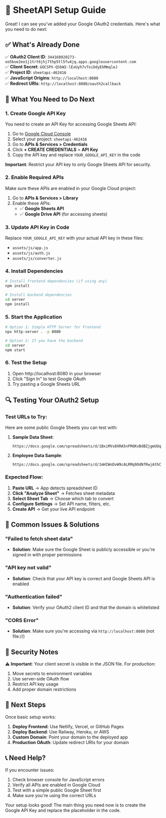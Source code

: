 # 🚀 SheetAPI Setup Guide

Great! I can see you've added your Google OAuth2 credentials. Here's what you need to do next:

## ✅ What's Already Done

✅ **OAuth2 Client ID**: `344168920273-oo5bue2eo1j1trt6jhj7thp5tl5fu4jq.apps.googleusercontent.com`  
✅ **Client Secret**: `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`  
✅ **Project ID**: `sheetapi-462416`  
✅ **JavaScript Origins**: `http://localhost:8080`  
✅ **Redirect URIs**: `http://localhost:8080/oauth2callback`  

## 🔧 What You Need to Do Next

### 1. Create Google API Key

You need to create an API Key for accessing Google Sheets API:

1. Go to [Google Cloud Console](https://console.cloud.google.com/)
2. Select your project: `sheetapi-462416`
3. Go to **APIs & Services > Credentials**
4. Click **+ CREATE CREDENTIALS** > **API Key**
5. Copy the API key and replace `YOUR_GOOGLE_API_KEY` in the code

**Important**: Restrict your API key to only Google Sheets API for security.

### 2. Enable Required APIs

Make sure these APIs are enabled in your Google Cloud project:

1. Go to **APIs & Services > Library**
2. Enable these APIs:
   - ✅ **Google Sheets API**
   - ✅ **Google Drive API** (for accessing sheets)

### 3. Update API Key in Code

Replace `YOUR_GOOGLE_API_KEY` with your actual API key in these files:

- `assets/js/app.js`
- `assets/js/auth.js` 
- `assets/js/converter.js`

### 4. Install Dependencies

```bash
# Install frontend dependencies (if using any)
npm install

# Install backend dependencies
cd server
npm install
```

### 5. Start the Application

```bash
# Option 1: Simple HTTP Server for Frontend
npx http-server . -p 8080

# Option 2: If you have the backend
cd server
npm start
```

### 6. Test the Setup

1. Open http://localhost:8080 in your browser
2. Click "Sign In" to test Google OAuth
3. Try pasting a Google Sheets URL

## 🔍 Testing Your OAuth2 Setup

### Test URLs to Try:

Here are some public Google Sheets you can test with:

1. **Sample Data Sheet**: 
   ```
   https://docs.google.com/spreadsheets/d/1BxiMVs0XRA5nFMdKvBdBZjgmUUqptlbs74OgvE2upms/edit
   ```

2. **Employee Data Sample**:
   ```
   https://docs.google.com/spreadsheets/d/1mHIWnDvW9cALRMq9OdNfRwjAthCUq8OOOKsRuJEQYow/edit
   ```

### Expected Flow:

1. **Paste URL** → App detects spreadsheet ID
2. **Click "Analyze Sheet"** → Fetches sheet metadata
3. **Select Sheet Tab** → Choose which tab to convert
4. **Configure Settings** → Set API name, filters, etc.
5. **Create API** → Get your live API endpoint

## 🚨 Common Issues & Solutions

### "Failed to fetch sheet data"
- **Solution**: Make sure the Google Sheet is publicly accessible or you're signed in with proper permissions

### "API key not valid" 
- **Solution**: Check that your API key is correct and Google Sheets API is enabled

### "Authentication failed"
- **Solution**: Verify your OAuth2 client ID and that the domain is whitelisted

### "CORS Error"
- **Solution**: Make sure you're accessing via `http://localhost:8080` (not file://)

## 🔐 Security Notes

⚠️ **Important**: Your client secret is visible in the JSON file. For production:

1. Move secrets to environment variables
2. Use server-side OAuth flow
3. Restrict API key usage
4. Add proper domain restrictions

## 🎯 Next Steps

Once basic setup works:

1. **Deploy Frontend**: Use Netlify, Vercel, or GitHub Pages
2. **Deploy Backend**: Use Railway, Heroku, or AWS
3. **Custom Domain**: Point your domain to the deployed app
4. **Production OAuth**: Update redirect URIs for your domain

## 📞 Need Help?

If you encounter issues:

1. Check browser console for JavaScript errors
2. Verify all APIs are enabled in Google Cloud
3. Test with a simple public Google Sheet first
4. Make sure you're using the correct URLs

Your setup looks good! The main thing you need now is to create the Google API Key and replace the placeholder in the code. 